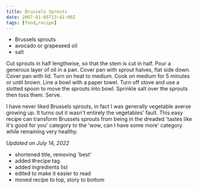 ```yaml
---
title: Brussels Sprouts
date: 2007-01-05T13:41:00Z
tags: [food,recipe]
---
```


* Brussels sprouts
* avocado or grapeseed oil
* salt

Cut sprouts in half lengthwise, so that the stem is cut in half.
Pour a generous layer of oil in a pan.
Cover pan with sprout halves, flat side down.
Cover pan with lid.
Turn on heat to medium.
Cook on medium for 5 minutes or until brown.
Line a bowl with a paper towel.
Turn off stove and use a slotted spoon to move the sprouts into bowl.
Sprinkle salt over the sprouts then toss them.
Serve.

I have never liked Brussels sprouts, in fact I was generally vegetable
averse growing up. It turns out it wasn't entirely the vegetables' fault.
This easy recipe can transform Brussels sprouts from being in the dreaded
'tastes like it's good for you' category to the 'wow, can I have some
more' category while remaining very healthy.

*Updated on July 14, 2022*

* shortened title, removing 'best'
* added #recipe tag
* added ingredients list
* edited to make it easier to read
* moved recipe to top, story to bottom
